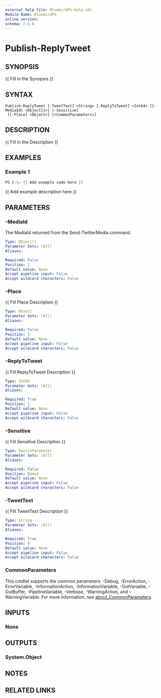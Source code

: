 ```yaml
---
external help file: BluebirdPS-help.xml
Module Name: BluebirdPS
online version:
schema: 2.0.0
---
```


# Publish-ReplyTweet

## SYNOPSIS
{{ Fill in the Synopsis }}

## SYNTAX

```
Publish-ReplyTweet [-TweetText] <String> [-ReplyToTweet] <Int64> [[-MediaId] <Object[]>] [-Sensitive]
 [[-Place] <Object>] [<CommonParameters>]
```

## DESCRIPTION
{{ Fill in the Description }}

## EXAMPLES

### Example 1
```powershell
PS C:\> {{ Add example code here }}
```

{{ Add example description here }}

## PARAMETERS

### -MediaId

The MediaId returned from the Send-TwitterMedia command.

```yaml
Type: Object[]
Parameter Sets: (All)
Aliases:

Required: False
Position: 2
Default value: None
Accept pipeline input: False
Accept wildcard characters: False
```

### -Place
{{ Fill Place Description }}

```yaml
Type: Object
Parameter Sets: (All)
Aliases:

Required: False
Position: 3
Default value: None
Accept pipeline input: False
Accept wildcard characters: False
```

### -ReplyToTweet
{{ Fill ReplyToTweet Description }}

```yaml
Type: Int64
Parameter Sets: (All)
Aliases:

Required: True
Position: 1
Default value: None
Accept pipeline input: False
Accept wildcard characters: False
```

### -Sensitive
{{ Fill Sensitive Description }}

```yaml
Type: SwitchParameter
Parameter Sets: (All)
Aliases:

Required: False
Position: Named
Default value: None
Accept pipeline input: False
Accept wildcard characters: False
```

### -TweetText
{{ Fill TweetText Description }}

```yaml
Type: String
Parameter Sets: (All)
Aliases:

Required: True
Position: 0
Default value: None
Accept pipeline input: False
Accept wildcard characters: False
```

### CommonParameters
This cmdlet supports the common parameters: -Debug, -ErrorAction, -ErrorVariable, -InformationAction, -InformationVariable, -OutVariable, -OutBuffer, -PipelineVariable, -Verbose, -WarningAction, and -WarningVariable. For more information, see [about_CommonParameters](http://go.microsoft.com/fwlink/?LinkID=113216).

## INPUTS

### None

## OUTPUTS

### System.Object
## NOTES

## RELATED LINKS
